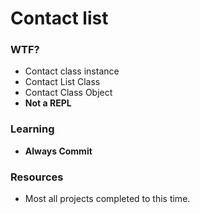 # Contact list

### WTF?

+ Contact class instance
+ Contact List Class
+ Contact Class Object
+ **Not a REPL**

### Learning

+ **Always Commit**

### Resources

+ Most all projects completed to this time.
